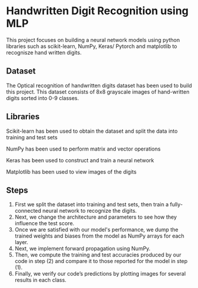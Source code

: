 # Handwritten Digit Recognition using MLP
This project focuses on building a neural network models using python libraries such as scikit-learn, NumPy, Keras/ Pytorch and matplotlib to recognisze hand written digits.  
  
## Dataset                       
  
The Optical recognition of handwritten digits dataset has been used to build this project. This dataset consists of 8x8 grayscale images of hand-written digits sorted into 0-9 classes.
  
## Libraries   
Scikit-learn has been used to obtain the dataset and split the data into training and test sets  

NumPy has been used to perform matrix and vector operations

Keras has been used to construct and train a neural network

Matplotlib has been used to view images of the digits  



##  Steps  
  
1. First we split the dataset into training and test sets, then train a fully-connected neural network to recognize the digits.
2. Next, we change the architecture and parameters to see how they influence the test score.
3. Once we are satisfied with our model's performance, we dump the trained weights and biases from the model as NumPy arrays for each layer.
4. Next, we implement forward propagation using NumPy.
5. Then, we compute the training and test accuracies produced by our code in step (2) and compare it to those reported for the model in step (1).
6. Finally, we verify our code’s predictions by plotting images for several results in each class.
